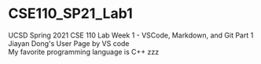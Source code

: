 # CSE110_SP21_Lab1
UCSD Spring 2021 CSE 110 Lab Week 1 - VSCode, Markdown, and Git Part 1  
Jiayan Dong's User Page by VS code  
My favorite programming language is C++
zzz